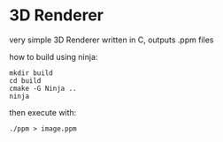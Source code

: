 # 3D Renderer
very simple 3D Renderer written in C, outputs .ppm files


how to build using ninja:
```
mkdir build
cd build
cmake -G Ninja ..
ninja
```
then execute with:
```
./ppm > image.ppm
```
